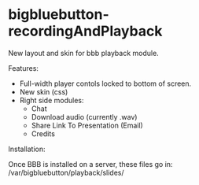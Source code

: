 bigbluebutton-recordingAndPlayback
==================================

New layout and skin for bbb playback module.

Features:

  + Full-width player contols locked to bottom of screen.
  + New skin (css)
  + Right side modules:
    + Chat
    + Download audio (currently .wav)
    + Share Link To Presentation (Email)
    + Credits

Installation:

  Once BBB is installed on a server, these files go in:
    /var/bigbluebutton/playback/slides/
  